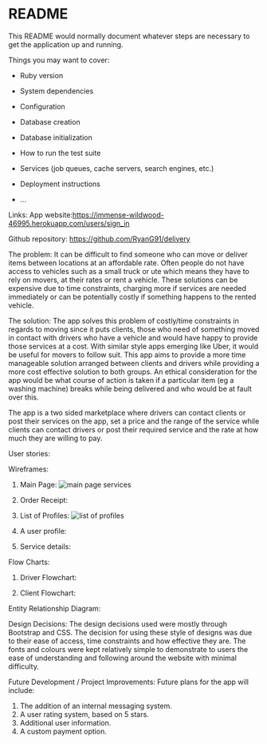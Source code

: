 # README

This README would normally document whatever steps are necessary to get the
application up and running.

Things you may want to cover:

* Ruby version

* System dependencies

* Configuration

* Database creation

* Database initialization

* How to run the test suite

* Services (job queues, cache servers, search engines, etc.)

* Deployment instructions

* ...


Links:
App website:https://immense-wildwood-46995.herokuapp.com/users/sign_in

Github repository: https://github.com/RyanG91/delivery


The problem:
It can be difficult to find someone who can move or deliver items between locations at an affordable rate. Often people do not have access to vehicles such as a small truck or ute which means they have to rely on movers, at their rates or rent a vehicle. These solutions can be expensive due to time constraints, charging more if services are needed immediately or can be potentially costly if something happens to the rented vehicle.

The solution:
The app solves this problem of costly/time constraints in regards to moving since it puts clients, those who need of something moved in contact with drivers who have a vehicle and would have happy to provide those services at a cost. With similar style apps emerging like Uber, it would be useful for movers to follow suit. This app aims to provide a more time manageable solution arranged between clients and drivers while providing a more cost effective solution to both groups. An ethical consideration for the app would be what course of action is taken if a particular item (eg a washing machine) breaks while being delivered and who would be at fault over this.


The app is a two sided marketplace where drivers can contact clients or post their services on the app, set a price and the range of the service while clients can contact drivers or post their required service and the rate at how much they are willing to pay.













User stories:


Wireframes:
1)	Main Page:
![main page services](https://user-images.githubusercontent.com/33079422/39899956-118c9540-5502-11e8-9136-30ac85fcb75a.PNG)

2)	Order Receipt:


3)	List of Profiles:
![list of profiles](https://user-images.githubusercontent.com/33079422/39899985-361fac1c-5502-11e8-9d7e-d09cee12fa4a.PNG)

4)	A user profile:


5)	Service details:


Flow Charts:
1)	Driver Flowchart:




















2)	Client Flowchart:




















Entity Relationship Diagram:


Design Decisions:
The design decisions used were mostly through Bootstrap and CSS. The decision for using these style of designs was due to their ease of access, time constraints and how effective they are. The fonts and colours were kept relatively simple to demonstrate to users the ease of understanding and following around the website with minimal difficulty.

Future Development / Project Improvements:
Future plans for the app will include:
1)	The addition of an internal messaging system.
2)	A user rating system, based on 5 stars.
3)	Additional user information.
4)	A custom payment option.
